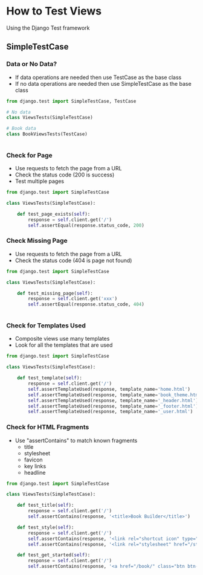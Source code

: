 # How to Test Views

Using the Django Test framework

## SimpleTestCase

### Data or No Data?
* If data operations are needed then use TestCase as the base class
* If no data operations are needed then use SimpleTestCase as the base class


```python
from django.test import SimpleTestCase, TestCase

# No data
class ViewsTests(SimpleTestCase)

# Book data
class BookViewsTests(TestCase)    
                            
```


### Check for Page
* Use requests to fetch the page from a URL
* Check the status code (200 is success)
* Test multiple pages


```python
from django.test import SimpleTestCase

class ViewsTests(SimpleTestCase):

    def test_page_exists(self):
        response = self.client.get('/')
        self.assertEqual(response.status_code, 200)
```


### Check Missing Page
* Use requests to fetch the page from a URL
* Check the status code (404 is page not found)


```python
from django.test import SimpleTestCase

class ViewsTests(SimpleTestCase):

    def test_missing_page(self):
        response = self.client.get('xxx')
        self.assertEqual(response.status_code, 404)
                            
```


### Check for Templates Used
* Composite views use many templates
* Look for all the templates that are used


```python
from django.test import SimpleTestCase

class ViewsTests(SimpleTestCase):

    def test_template(self):
        response = self.client.get('/')
        self.assertTemplateUsed(response, template_name='home.html')
        self.assertTemplateUsed(response, template_name='book_theme.html')
        self.assertTemplateUsed(response, template_name='_header.html')
        self.assertTemplateUsed(response, template_name='_footer.html')
        self.assertTemplateUsed(response, template_name='_user.html')                        
```


### Check for HTML Fragments
* Use "assertContains" to match known fragments
    * title
    * stylesheet
    * favicon
    * key links
    * headline


```python
from django.test import SimpleTestCase

class ViewsTests(SimpleTestCase):

    def test_title(self):
        response = self.client.get('/')
        self.assertContains(response, '<title>Book Builder</title>')

    def test_style(self):
        response = self.client.get('/')
        self.assertContains(response, '<link rel="shortcut icon" type="image/png" href="/static/Bear.favicon.ico"/>')
        self.assertContains(response, '<link rel="stylesheet" href="/static/shrinking-world.css">')

    def test_get_started(self):
        response = self.client.get('/')
        self.assertContains(response, '<a href="/book/" class="btn btn-success">Get Started</a>')
```

